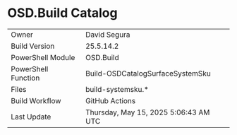 ﻿# OSD.Build Catalog

| | |
|-|-|
| Owner | David Segura |
| Build Version | 25.5.14.2 |
| PowerShell Module | OSD.Build |
| PowerShell Function | Build-OSDCatalogSurfaceSystemSku |
| Files | build-systemsku.* |
| Build Workflow | GitHub Actions |
| Last Update | Thursday, May 15, 2025 5:06:43 AM UTC |

